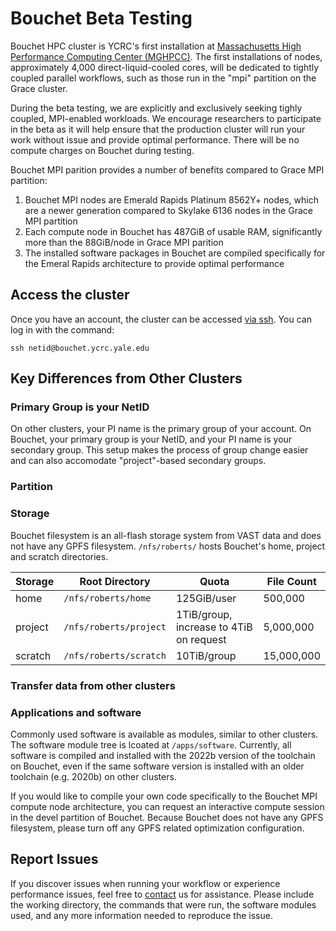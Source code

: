 # Bouchet Beta Testing

Bouchet HPC cluster is YCRC's first installation at [Massachusetts High Performance Computing Center (MGHPCC)](https://research.computing.yale.edu/about/yale-joins-mghpcc). The first installations of nodes, approximately 4,000 direct-liquid-cooled cores, will be dedicated to tightly coupled parallel workflows, such as those run in the "mpi" partition on the Grace cluster. 

During the beta testing, we are explicitly and exclusively seeking tighly coupled, MPI-enabled workloads. We encourage researchers to participate in the beta as it will help ensure that the production cluster will run your work without issue and provide optimal performance. There will be no compute charges on Bouchet during testing.  

Bouchet MPI parition provides a number of benefits compared to Grace MPI partition:

1. Bouchet MPI nodes are Emerald Rapids Platinum 8562Y+ nodes, which are a newer generation compared to Skylake 6136 nodes in the Grace MPI partition 
2. Each compute node in Bouchet has 487GiB of usable RAM, significantly more than the 88GiB/node in Grace MPI parition
3. The installed software packages in Bouchet are compiled specifically for the Emeral Rapids architecture to provide optimal performance 

## Access the cluster

Once you have an account, the cluster can be accessed [via ssh](/clusters-at-yale/access). You can log in with the command:

```
ssh netid@bouchet.ycrc.yale.edu
```

## Key Differences from Other Clusters 

### Primary Group is your NetID

On other clusters, your PI name is the primary group of your account. On Bouchet, your primary group is your NetID, and your PI name is your secondary group. This setup makes the process of group change easier and can also accomodate "project"-based secondary groups.   

### Partition 

### Storage

Bouchet filesystem is an all-flash storage system from VAST data and does not have any GPFS filesystem. `/nfs/roberts/` hosts Bouchet's home, project and scratch directories.

|Storage         | Root Directory            | Quota                                   | File Count | 
|----------------|---------------------------|-----------------------------------------|------------|
| home           | `/nfs/roberts/home`       | 125GiB/user                             | 500,000    | 
| project        | `/nfs/roberts/project`    | 1TiB/group, increase to 4TiB on request | 5,000,000  | 
| scratch        | `/nfs/roberts/scratch`    | 10TiB/group                             | 15,000,000 |

### Transfer data from other clusters

### Applications and software

Commonly used software is available as modules, similar to other clusters. The software module tree is lcoated at `/apps/software`. Currently, all software is compiled and installed with the 2022b version of the toolchain on Bouchet, even if the same software version is installed with an older toolchain (e.g. 2020b) on other clusters.   

If you would like to compile your own code specifically to the Bouchet MPI compute node architecture, you can request an interactive compute session in the devel partition of Bouchet. Because Bouchet does not have any GPFS filesystem, please turn off any GPFS related optimization configuration. 


## Report Issues

If you discover issues when running your workflow or experience performance issues, feel free to [contact](/) us for assistance. Please include the working directory, the commands that were run, the software modules used, and any more information needed to reproduce the issue.






  
